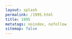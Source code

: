 ```yaml
---
layout: splash
permalink: /1995.html
title: 1995
metatags: noindex, nofollow
sitemap: false
---
```

<div id="searchbox"></div>
<div id="hits"></div>
<div id="pagination"></div>

<script src="https://cdn.jsdelivr.net/algoliasearch/3/algoliasearch.min.js"></script>
<script src="https://cdn.jsdelivr.net/npm/instantsearch.js@2.10.4"></script>
<script src="/assets/js/1995.js"></script>